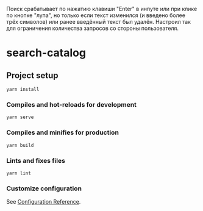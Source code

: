 Поиск срабатывает по нажатию клавиши "Enter" в инпуте или при клике по кнопке "лупа", но только если текст изменился (и введено более трёх символов) или ранее введённый текст был удалён.
Настроил так для ограничения количества запросов со стороны пользователя.

# search-catalog

## Project setup

```
yarn install
```

### Compiles and hot-reloads for development

```
yarn serve
```

### Compiles and minifies for production

```
yarn build
```

### Lints and fixes files

```
yarn lint
```

### Customize configuration

See [Configuration Reference](https://cli.vuejs.org/config/).
